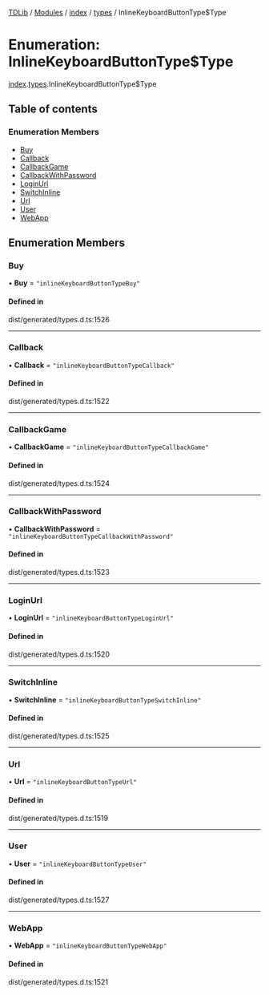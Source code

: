 [TDLib](../README.md) / [Modules](../modules.md) / [index](../modules/index.md) / [types](../modules/index.types.md) / InlineKeyboardButtonType$Type

# Enumeration: InlineKeyboardButtonType$Type

[index](../modules/index.md).[types](../modules/index.types.md).InlineKeyboardButtonType$Type

## Table of contents

### Enumeration Members

- [Buy](index.types.InlineKeyboardButtonType_Type.md#buy)
- [Callback](index.types.InlineKeyboardButtonType_Type.md#callback)
- [CallbackGame](index.types.InlineKeyboardButtonType_Type.md#callbackgame)
- [CallbackWithPassword](index.types.InlineKeyboardButtonType_Type.md#callbackwithpassword)
- [LoginUrl](index.types.InlineKeyboardButtonType_Type.md#loginurl)
- [SwitchInline](index.types.InlineKeyboardButtonType_Type.md#switchinline)
- [Url](index.types.InlineKeyboardButtonType_Type.md#url)
- [User](index.types.InlineKeyboardButtonType_Type.md#user)
- [WebApp](index.types.InlineKeyboardButtonType_Type.md#webapp)

## Enumeration Members

### Buy

• **Buy** = ``"inlineKeyboardButtonTypeBuy"``

#### Defined in

dist/generated/types.d.ts:1526

___

### Callback

• **Callback** = ``"inlineKeyboardButtonTypeCallback"``

#### Defined in

dist/generated/types.d.ts:1522

___

### CallbackGame

• **CallbackGame** = ``"inlineKeyboardButtonTypeCallbackGame"``

#### Defined in

dist/generated/types.d.ts:1524

___

### CallbackWithPassword

• **CallbackWithPassword** = ``"inlineKeyboardButtonTypeCallbackWithPassword"``

#### Defined in

dist/generated/types.d.ts:1523

___

### LoginUrl

• **LoginUrl** = ``"inlineKeyboardButtonTypeLoginUrl"``

#### Defined in

dist/generated/types.d.ts:1520

___

### SwitchInline

• **SwitchInline** = ``"inlineKeyboardButtonTypeSwitchInline"``

#### Defined in

dist/generated/types.d.ts:1525

___

### Url

• **Url** = ``"inlineKeyboardButtonTypeUrl"``

#### Defined in

dist/generated/types.d.ts:1519

___

### User

• **User** = ``"inlineKeyboardButtonTypeUser"``

#### Defined in

dist/generated/types.d.ts:1527

___

### WebApp

• **WebApp** = ``"inlineKeyboardButtonTypeWebApp"``

#### Defined in

dist/generated/types.d.ts:1521
